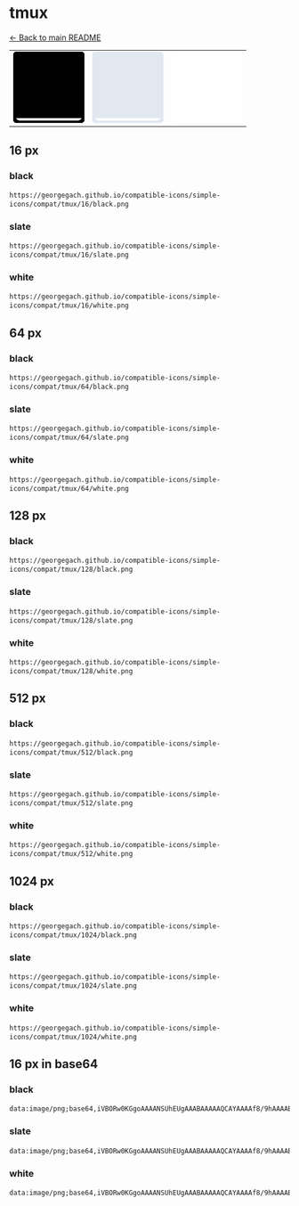 # tmux

[← Back to main README](../../README.md)

<table><tr>
  <td><img src="./128/black.png" width="128" alt="tmux black icon" /></td>
  <td><img src="./128/slate.png" width="128" alt="tmux slate icon" /></td>
  <td><img src="./128/white.png" width="128" alt="tmux white icon" /></td>
</tr></table>

## 16 px

### black
```
https://georgegach.github.io/compatible-icons/simple-icons/compat/tmux/16/black.png
```

### slate
```
https://georgegach.github.io/compatible-icons/simple-icons/compat/tmux/16/slate.png
```

### white
```
https://georgegach.github.io/compatible-icons/simple-icons/compat/tmux/16/white.png
```

## 64 px

### black
```
https://georgegach.github.io/compatible-icons/simple-icons/compat/tmux/64/black.png
```

### slate
```
https://georgegach.github.io/compatible-icons/simple-icons/compat/tmux/64/slate.png
```

### white
```
https://georgegach.github.io/compatible-icons/simple-icons/compat/tmux/64/white.png
```

## 128 px

### black
```
https://georgegach.github.io/compatible-icons/simple-icons/compat/tmux/128/black.png
```

### slate
```
https://georgegach.github.io/compatible-icons/simple-icons/compat/tmux/128/slate.png
```

### white
```
https://georgegach.github.io/compatible-icons/simple-icons/compat/tmux/128/white.png
```

## 512 px

### black
```
https://georgegach.github.io/compatible-icons/simple-icons/compat/tmux/512/black.png
```

### slate
```
https://georgegach.github.io/compatible-icons/simple-icons/compat/tmux/512/slate.png
```

### white
```
https://georgegach.github.io/compatible-icons/simple-icons/compat/tmux/512/white.png
```

## 1024 px

### black
```
https://georgegach.github.io/compatible-icons/simple-icons/compat/tmux/1024/black.png
```

### slate
```
https://georgegach.github.io/compatible-icons/simple-icons/compat/tmux/1024/slate.png
```

### white
```
https://georgegach.github.io/compatible-icons/simple-icons/compat/tmux/1024/white.png
```

## 16 px in base64

### black
```
data:image/png;base64,iVBORw0KGgoAAAANSUhEUgAAABAAAAAQCAYAAAAf8/9hAAAABmJLR0QA/wD/AP+gvaeTAAAAeElEQVQ4jdXTsQrCQBCE4S8xKQRBsM6L+P6NL5HOwkLUQtJckRReeRtObMzAsgs/O8UsCyMS5kLdc5VYwtjkoVPWNfch4KldWa5R3/6wDLZhsF+DNQEeMQVsV2NwE59xIyH+uUGDJx4BP+T+DvipwwsXn6/8Rj3OC092GpkNfzUZAAAAAElFTkSuQmCC
```

### slate
```
data:image/png;base64,iVBORw0KGgoAAAANSUhEUgAAABAAAAAQCAYAAAAf8/9hAAAABmJLR0QA/wD/AP+gvaeTAAAAkElEQVQ4jdWQIQ7CQBRE3yxbQUJCAha4B/c3vQSIGjCQKhCQHURRdLclKDrmi/dnJhk1p/agwM4m0pMu3fW6R8QzJTexbAbse/edQ0SFsA1F8zeyq/Cz+a0pBEjzITw+oLzEvhX6Z+MBiTPSJg89iRH/PiAiWsw1ByUWAIZj1i1WEdMK1XZ6fHIPNEuhMt6/AGtJLeHJWWZEAAAAAElFTkSuQmCC
```

### white
```
data:image/png;base64,iVBORw0KGgoAAAANSUhEUgAAABAAAAAQCAYAAAAf8/9hAAAABmJLR0QA/wD/AP+gvaeTAAAAfUlEQVQ4jdXRuwrCQBSE4S8xKQRB0FZ8D9+/8SXSiIWNl0JsVjg22+mGFRszzRQ/MwfmNBExYIvOu87Z1x/YE4cmIlIhDMfsmwJP7Ui4Rn37QxhMo2A+BmsGXOJRYLOagpPyGycy4p8XNBFxxaXAF9nvBb7qcMMe6cvjPXYvgioX8Gv+HBAAAAAASUVORK5CYII=
```

